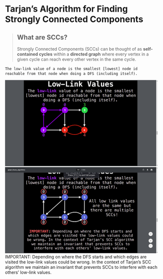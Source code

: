 # Tarjan’s Algorithm for Finding Strongly Connected Components
>## What are SCCs?
>Strongly Connected Components (SCCs) can be thought of as **self-contained cycles** within a **directed graph** where every vertex in a given cycle can reach every other vertex in the same cycle.

    The low-link value of a node is the smallest [lowest] node id reachable from that node when doing a DFS (including itself).

![](images/low-link-values.png)
![](images/low-link-values_02.png)
    IMPORTANT: Depending on where the DFS starts and which edges are visited the low-link values could be wrong. In the context of Tarjan’s SCC algorithm we maintain an invariant that prevents SCCs to interfere with each others’ low-link values. 
